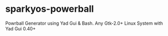 # sparkyos-powerball
Powrball Generator using Yad Gui &amp; Bash.  Any Gtk-2.0+ Linux System with Yad Gui 0.40+
